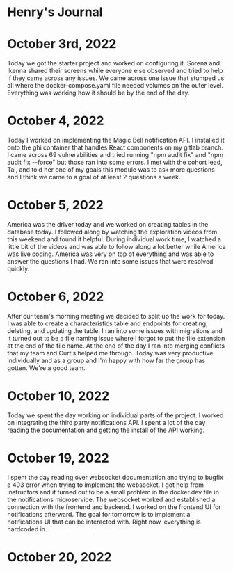 # Henry's Journal

# October 3rd, 2022

Today we got the starter project and worked on configuring it.
Sorena and Ikenna shared their screens while everyone else
observed and tried to help if they came across any issues.
We came across one issue that stumped us all where the
docker-compose.yaml file needed volumes on the outer level.
Everything was working how it should be by the end of the day.

# October 4, 2022

Today I worked on implementing the Magic Bell notification API.
I installed it onto the ghi container that handles React components
on my gitlab branch. I came across 69 vulnerabilities and tried
running "npm audit fix" and "npm audit fix --force" but those ran
into some errors. I met with the cohort lead, Tai, and told her
one of my goals this module was to ask more questions and I think
we came to a goal of at least 2 questions a week.

# October 5, 2022

America was the driver today and we worked on creating tables in
the database today. I followed along by watching the exploration
videos from this weekend and found it helpful. During individual
work time, I watched a little bit of the videos and was able to
follow along a lot better while America was live coding. America
was very on top of everything and was able to answer the questions
I had. We ran into some issues that were resolved quickly.

# October 6, 2022

After our team's morning meeting we decided to split up the work
for today. I was able to create a characteristics table and endpoints
for creating, deleting, and updating the table. I ran into some issues
with migrations and it turned out to be a file naming issue where I forgot
to put the file extension at the end of the file name. At the end of the
day I ran into merging conflicts that my team and Curtis helped me through.
Today was very productive individually and as a group and I'm happy
with how far the group has gotten. We're a good team.

# October 10, 2022

Today we spent the day working on individual parts of the project.
I worked on integrating the third party notifications API. I spent
a lot of the day reading the documentation and getting the install
of the API working.

# October 19, 2022

I spent the day reading over websocket documentation and trying to bugfix
a 403 error when trying to implement the websocket. I got help from
instructors and it turned out to be a small problem in the docker.dev file
in the notifications microservice. The websocket worked and established
a connection with the frontend and backend. I worked on the frontend UI
for notifications afterward. The goal for tomorrow is to implement a
notifications UI that can be interacted with. Right now, everything
is hardcoded in.

# October 20, 2022

